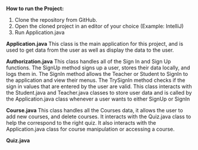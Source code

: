 **How to run the Project:**
1. Clone the repository from GitHub.
2. Open the cloned project in an editor of your choice (Example: IntelliJ)
3. Run Application.java

**Application.java**
This class is the main application for this project, and is used to get data from the user as well as display the data to the user.

**Authorization.java**
This class handles all of the Sign In and Sign Up functions. 
The SignUp method signs up a user, stores their data locally, and logs them in.
The SignIn method allows the Teacher or Student to SignIn to the application and view their menus.
The TrySignIn method checks if the sign in values that are entered by the user are valid.
This class interacts with the Student.java and Teacher.java classes to store user data and is called by the Application.java class 
whenever a user wants to either SignUp or SignIn


**Course.java**
This class handles all the Courses data, it allows the user to add new courses, and delete courses.
It interacts with the Quiz.java class to help the correspond to the right quiz.
It also interacts with the Application.java class for course manipulation or accessing a course.

**Quiz.java**

